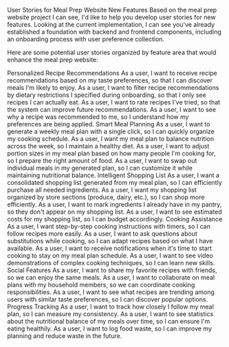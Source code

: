 User Stories for Meal Prep Website New Features
Based on the meal prep website project I can see, I'd like to help you develop user stories for new features. Looking at the current implementation, I can see you've already established a foundation with backend and frontend components, including an onboarding process with user preference collection.

Here are some potential user stories organized by feature area that would enhance the meal prep website:

Personalized Recipe Recommendations
As a user, I want to receive recipe recommendations based on my taste preferences, so that I can discover meals I'm likely to enjoy.
As a user, I want to filter recipe recommendations by dietary restrictions I specified during onboarding, so that I only see recipes I can actually eat.
As a user, I want to rate recipes I've tried, so that the system can improve future recommendations.
As a user, I want to see why a recipe was recommended to me, so I understand how my preferences are being applied.
Smart Meal Planning
As a user, I want to generate a weekly meal plan with a single click, so I can quickly organize my cooking schedule.
As a user, I want my meal plan to balance nutrition across the week, so I maintain a healthy diet.
As a user, I want to adjust portion sizes in my meal plan based on how many people I'm cooking for, so I prepare the right amount of food.
As a user, I want to swap out individual meals in my generated plan, so I can customize it while maintaining nutritional balance.
Intelligent Shopping List
As a user, I want a consolidated shopping list generated from my meal plan, so I can efficiently purchase all needed ingredients.
As a user, I want my shopping list organized by store sections (produce, dairy, etc.), so I can shop more efficiently.
As a user, I want to mark ingredients I already have in my pantry, so they don't appear on my shopping list.
As a user, I want to see estimated costs for my shopping list, so I can budget accordingly.
Cooking Assistance
As a user, I want step-by-step cooking instructions with timers, so I can follow recipes more easily.
As a user, I want to ask questions about substitutions while cooking, so I can adapt recipes based on what I have available.
As a user, I want to receive notifications when it's time to start cooking to stay on my meal plan schedule.
As a user, I want to see video demonstrations of complex cooking techniques, so I can learn new skills.
Social Features
As a user, I want to share my favorite recipes with friends, so we can enjoy the same meals.
As a user, I want to collaborate on meal plans with my household members, so we can coordinate cooking responsibilities.
As a user, I want to see what recipes are trending among users with similar taste preferences, so I can discover popular options.
Progress Tracking
As a user, I want to track how closely I follow my meal plan, so I can measure my consistency.
As a user, I want to see statistics about the nutritional balance of my meals over time, so I can ensure I'm eating healthily.
As a user, I want to log food waste, so I can improve my planning and reduce waste in the future.